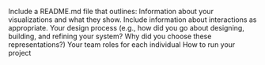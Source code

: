 

Include a README.md file that outlines:
Information about your visualizations and what they show. Include information about interactions as appropriate.
Your design process (e.g., how did you go about designing, building, and refining your system? Why did you choose these representations?)
Your team roles for each individual
How to run your project